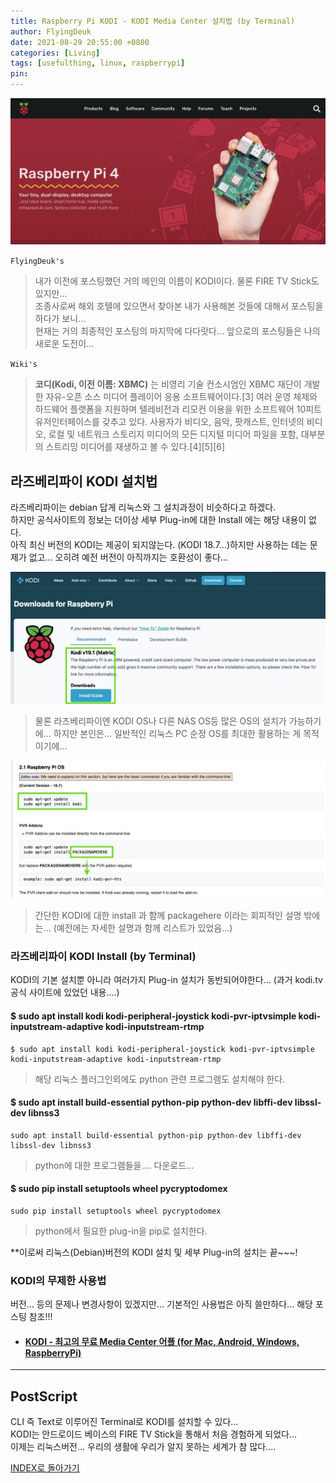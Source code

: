 ```yaml
---
title: Raspberry Pi KODI - KODI Media Center 설치법 (by Terminal)
author: FlyingDeuk
date: 2021-08-29 20:55:00 +0800
categories: [Living]
tags: [usefulthing, linux, raspberrypi]
pin:
---
```


![pi](/img/living/pi/pi.jpg)

`FlyingDeuk's`
> 내가 이전에 포스팅했던 거의 메인의 이름이 KODI이다. 물론 FIRE TV Stick도 있지만... <br>
조종사로써 해외 호텔에 있으면서 찾아본 내가 사용해본 것들에 대해서 포스팅을 하다가 보니...<br>
현재는 거의 최종적인 포스팅의 마지막에 다다랏다... 앞으로의 포스팅들은 나의 새로운 도전이...

`Wiki's`
>**코디(Kodi, 이전 이름: XBMC)** 는 비영리 기술 컨소시엄인 XBMC 재단이 개발한 자유-오픈 소스 미디어 플레이어 응용 소프트웨어이다.[3] 여러 운영 체제와 하드웨어 플랫폼을 지원하며 텔레비전과 리모컨 이용을 위한 소프트웨어 10피트 유저인터페이스를 갖추고 있다. 사용자가 비디오, 음악, 팟캐스트, 인터넷의 비디오, 로컬 및 네트워크 스토리지 미디어의 모든 디지털 미디어 파일을 포함, 대부분의 스트리밍 미디어를 재생하고 볼 수 있다.[4][5][6]

## 라즈베리파이 KODI 설치법
라즈베리파이는 debian 답게 리눅스와 그 설치과정이 비슷하다고 하겠다. <br>
하지만 공식사이트의 정보는 더이상 세부 Plug-in에 대한 Install 에는 해당 내용이 없다. <br>
아직 최신 버전의 KODI는 제공이 되지않는다. (KODI 18.7...)하지만 사용하는 데는 문제가 없고... 오히려 예전 버전이 아직까지는 호환성이 좋다...

![pi-kodi](/img/living/pi/kodi1.jpg)
>물론 라즈베리파이엔 KODI OS나 다른 NAS OS등 많은 OS의 설치가 가능하기에... 하지만 본인은... 일반적인 리눅스 PC 순정 OS를 최대한 활용하는 게 목적이기에...

![pi-kodi](/img/living/pi/kodi2.jpg)
>간단한 KODI에 대한 install 과 함께 packagehere 이라는 회피적인 설명 밖에는... (예전에는 자세한 설명과 함께 리스트가 있었음...)

### 라즈베리파이 KODI Install (by Terminal)
KODI의 기본 설치뿐 아니라 여러가지 Plug-in 설치가 동반되어야한다... (과거 kodi.tv 공식 사이트에 있었던 내용....)

#### $ sudo apt install kodi kodi-peripheral-joystick kodi-pvr-iptvsimple kodi-inputstream-adaptive kodi-inputstream-rtmp
```
$ sudo apt install kodi kodi-peripheral-joystick kodi-pvr-iptvsimple kodi-inputstream-adaptive kodi-inputstream-rtmp
```
>해당 리눅스 플러그인외에도 python 관련 프로그램도 설치해야 한다.

#### $ sudo apt install build-essential python-pip python-dev libffi-dev libssl-dev libnss3

```
sudo apt install build-essential python-pip python-dev libffi-dev libssl-dev libnss3
```
>python에 대한 프로그램들을.... 다운로드...

#### $ sudo pip install setuptools wheel pycryptodomex
```
sudo pip install setuptools wheel pycryptodomex
````
>python에서 필요한 plug-in을 pip로 설치한다.

**이로써 리눅스(Debian)버전의 KODI 설치 및 세부 Plug-in의 설치는 끝~~~!

### KODI의 무제한 사용법
버전... 등의 문제나 변경사항이 있겠지만... 기본적인 사용법은 아직 쓸만하다... 해당 포스팅 참조!!!

- #### [KODI - 최고의 무료 Media Center 어플 (for Mac, Android, Windows, RaspberryPi)](/posts/KODI/)

---------

## PostScript
CLI 즉 Text로 이루어진 Terminal로 KODI를 설치할 수 있다...<br>
KODI는 안드로이드 베이스의 FIRE TV Stick을 통해서 처음 경험하게 되었다...<br>
이제는 리눅스버전... 우리의 생활에 우리가 알지 못하는 세계가 참 많다....


[INDEX로 돌아가기](/posts/RaspberryPi/)
